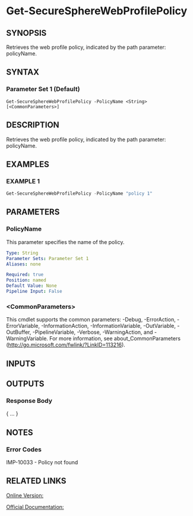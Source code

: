 ﻿# Get-SecureSphereWebProfilePolicy

## SYNOPSIS
Retrieves the web profile policy, indicated by the path parameter: policyName.

## SYNTAX

### Parameter Set 1 (Default)
```
Get-SecureSphereWebProfilePolicy -PolicyName <String> [<CommonParameters>]
```

## DESCRIPTION
Retrieves the web profile policy, indicated by the path parameter: policyName.

## EXAMPLES

### EXAMPLE 1

```powershell
Get-SecureSphereWebProfilePolicy -PolicyName "policy 1"
```

## PARAMETERS

### PolicyName
This parameter specifies the name of the policy.

```yaml
Type: String
Parameter Sets: Parameter Set 1
Aliases: none

Required: true
Position: named
Default Value: None
Pipeline Input: False
```

### \<CommonParameters\>
This cmdlet supports the common parameters: -Debug, -ErrorAction, -ErrorVariable, -InformationAction, -InformationVariable, -OutVariable, -OutBuffer, -PipelineVariable, -Verbose, -WarningAction, and -WarningVariable. For more information, see about_CommonParameters (http://go.microsoft.com/fwlink/?LinkID=113216).

## INPUTS

## OUTPUTS

### Response Body
{
...
}

## NOTES

### Error Codes
IMP-10033 - Policy not found

## RELATED LINKS

[Online Version:](https://github.com/akshinmustafayev/Documentation/MD)

[Official Documentation:](https://docs.imperva.com/bundle/v13.6-api-reference-guide/page/69907.htm)



